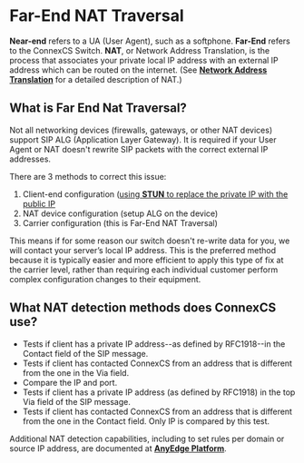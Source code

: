 # Far-End NAT Traversal
**Near-end** refers to a UA (User Agent), such as a softphone. **Far-End** refers to the ConnexCS Switch. **NAT**, or Network Address Translation, is the process that associates your private local IP address with an external IP address which can be routed on the internet. (See [**Network Address Translation**](https://en.wikipedia.org/wiki/Network_address_translation) for a detailed description of NAT.)

## What is Far End Nat Traversal?
Not all networking devices (firewalls, gateways, or other NAT devices) support SIP ALG (Application Layer Gateway). It is required if your User Agent or NAT doesn't rewrite SIP packets with the correct external IP addresses. 

There are 3 methods to correct this issue:

1. Client-end configuration ([using **STUN** to replace the private IP with the public IP](https://en.wikipedia.org/wiki/STUN)
2. NAT device configuration (setup ALG on the device)
3. Carrier configuration (this is Far-End NAT Traversal)

This means if for some reason our switch doesn't re-write data for you, we will contact your server’s local IP address. This is the preferred method because it is typically easier and more efficient to apply this type of fix at the carrier level, rather than requiring each individual customer perform complex configuration changes to their equipment. 

## What NAT detection methods does ConnexCS use?

* Tests if client has a private IP address--as defined by RFC1918--in the Contact field of the SIP message.
* Tests if client has contacted ConnexCS from an address that is different from the one in the Via field.
* Compare the IP and port.
* Tests if client has a private IP address (as defined by RFC1918) in the top Via field of the SIP message.
* Tests if client has contacted ConnexCS from an address that is different from the one in the Contact field. Only IP is compared by this test.

Additional NAT detection capabilities, including to set rules per domain or source IP address, are documented at [**AnyEdge Platform**](/anyedge/anyedge/).
